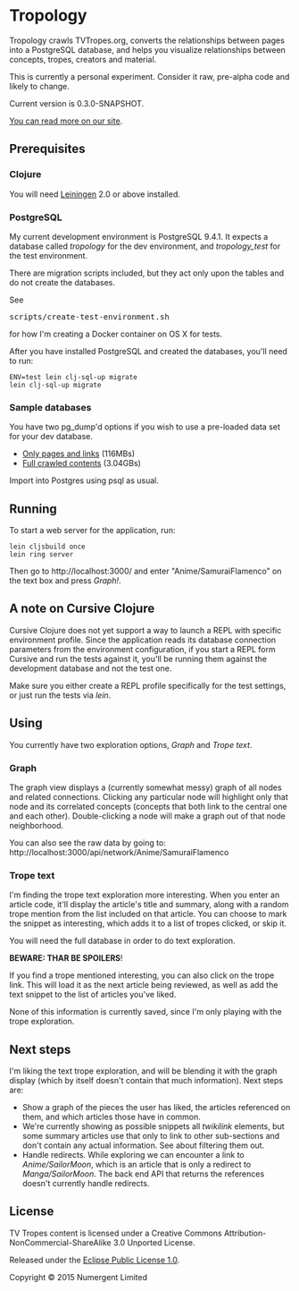 # Tropology 

Tropology crawls TVTropes.org, converts the relationships between pages into a PostgreSQL database, and helps you visualize relationships between concepts, tropes, creators and material.

This is currently a personal experiment.  Consider it raw, pre-alpha code and likely to change.

Current version is 0.3.0-SNAPSHOT.

[You can read more on our site](http://numergent.com/tags/tropology/).


## Prerequisites

### Clojure

You will need [Leiningen][1] 2.0 or above installed.

[1]: https://github.com/technomancy/leiningen


### PostgreSQL

My current development environment is PostgreSQL 9.4.1. It expects a database called _tropology_ for the dev environment, and _tropology_test_ for the test environment.

There are migration scripts included, but they act only upon the tables and do not create the databases.

See <pre>scripts/create-test-environment.sh</pre> for how I'm creating a Docker container on OS X for tests.

After you have installed PostgreSQL and created the databases, you'll need to run:

    ENV=test lein clj-sql-up migrate
    lein clj-sql-up migrate

### Sample databases

You have two pg_dump'd options if you wish to use a pre-loaded data set for your dev database.

* [Only pages and links](https://mega.co.nz/#!B55wARCQ!H_4sx3jJIUU3Jx2jn5uQdfXcGEe7skCK9STofern7Xk) (116MBs)
* [Full crawled contents](https://mega.co.nz/#!80RyWaiC!N6s2PH7QgwscozsDwv2h8108qlu7wp0Pq2hu6tNj-pc) (3.04GBs)

Import into Postgres using psql as usual.

## Running

To start a web server for the application, run:

    lein cljsbuild once
    lein ring server

Then go to http://localhost:3000/ and enter "Anime/SamuraiFlamenco" on the text box and press *Graph!*.

## A note on Cursive Clojure

Cursive Clojure does not yet support a way to launch a REPL with specific environment profile. Since the application reads its database connection parameters from the environment configuration, if you start a REPL form Cursive and run the tests against it, you'll be running them against the development database and not the test one.

Make sure you either create a REPL profile specifically for the test settings, or just run the tests via *lein*.

## Using 

You currently have two exploration options, *Graph* and *Trope text*.

### Graph

The graph view displays a (currently somewhat messy) graph of all nodes and related connections.  Clicking any particular node will highlight only that node and its correlated concepts (concepts that both link to the central one and each other).   Double-clicking a node will make a graph out of that node neighborhood.

You can also see the raw data by going to: http://localhost:3000/api/network/Anime/SamuraiFlamenco

### Trope text

I'm finding the trope text exploration more interesting. When you enter an article code, it'll display the article's title and summary, along with a random trope mention from the list included on that article. You can choose to mark the snippet as interesting, which adds it to a list of tropes clicked, or skip it.

You will need the full database in order to do text exploration.

**BEWARE: THAR BE SPOILERS**!

If you find a trope mentioned interesting, you can also click on the trope link.  This will load it as the next article being reviewed, as well as add the text snippet to the list of articles you've liked.

None of this information is currently saved, since I'm only playing with the trope exploration.


## Next steps

I'm liking the text trope exploration, and will be blending it with the graph display (which by itself doesn't contain that much information).  Next steps are:

* Show a graph of the pieces the user has liked, the articles referenced on them, and which articles those have in common.
* We're currently showing as possible snippets all *twikilink* elements, but some summary articles use that only to link to other sub-sections and don't contain any actual information.  See about filtering them out.
* Handle redirects. While exploring we can encounter a link to *Anime/SailorMoon*, which is an article that is only a redirect to *Manga/SailorMoon*. The back end API that returns the references doesn't currently handle redirects.



## License

TV Tropes content is licensed under a Creative Commons Attribution-NonCommercial-ShareAlike 3.0 Unported License. 

Released under the [Eclipse Public License 1.0](https://tldrlegal.com/license/eclipse-public-license-1.0-(epl-1.0)).

Copyright © 2015 Numergent Limited
